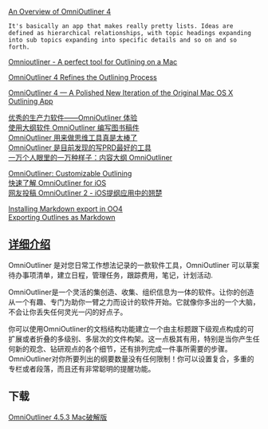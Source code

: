 [An Overview of OmniOutliner 4](https://www.macstories.net/reviews/an-overview-of-omnioutliner-4/)

```
It's basically an app that makes really pretty lists. Ideas are defined as hierarchical relationships, with topic headings expanding into sub topics expanding into specific details and so on and so forth.
```
[Omnioutliner - A perfect tool for Outlining on a Mac](http://www.tuicool.com/articles/z6zErq)

[OmniOutliner 4 Refines the Outlining Process](http://tidbits.com/article/14478)  

[OmniOutliner 4 — A Polished New Iteration of the Original Mac OS X Outlining App](http://techinch.com/blog/OmniOutliner-4)

[优秀的生产力软件——OmniOutliner 体验](http://www.dgtle.com/article-3618-1.html)  
[使用大纲软件 OmniOutliner 编写图书稿件](https://shanglei.net/coolmac/use-omnioutline.html)  
[OmniOutliner 用来做思维工具真是太棒了](http://www.v2ex.com/t/117112)  
[OmniOutliner 是目前发现的写PRD最好的工具](http://www.douban.com/review/6487052/)  
[一万个人眼里的一万种样子：内容大纲 OmniOutliner](http://sspai.com/31628)

[OmniOutliner: Customizable Outlining](http://www.macgasm.net/2011/05/30/omnioutliner-customizable-outlining-cost/)  
[快速了解 OmniOutliner for iOS](https://support.omnigroup.com/doc-assets/OmniOutliner-iOS/OmniOutliner-iOS-v2.4.0.1/zh/EPUB/xhtml/05_quicktour.xhtml)  
[网友投稿 OmniOutliner 2 - iOS提纲应用中的翘楚](http://www.iapps.im/single/19910)

[Installing Markdown export in OO4](https://discourse.omnigroup.com/t/installing-markdown-export-in-oo4/5016)  
[Exporting Outlines as Markdown](http://blog.scottlowe.org/2011/11/18/exporting-outlines-as-markdown/)

## [详细介绍](http://www.maczapp.com/omnioutliner-pro)

OmniOutliner 是对您日常工作想法记录的一款软件工具，OmniOutliner 可以草案待办事项清单，建立日程，管理任务，跟踪费用，笔记，计划活动.

OmniOutliner是一个灵活的集创造、收集、组织信息为一体的软件。让你的创造从一个有趣、专门为助你一臂之力而设计的软件开始。它就像你多出的一个大脑，不会让你丢失任何灵光一闪的好点子。

你可以使用OmniOutliner的文档结构功能建立一个由主标题跟下级观点构成的可扩展或者折叠的多级别、多层次的文件构架。这一点极其有用，特别是当你产生任何新的观念、钻研观点的各个细节，还有排列完成一件事所需要的步骤。OmniOutliner对你所要列出的纲要数量没有任何限制！你可以设置复合，多重的专栏或者段落，而且还有非常聪明的提醒功能。

## 下载
[OmniOutliner 4.5.3 Mac破解版](http://www.sdifenzhou.com/omnioutliner453.html)
